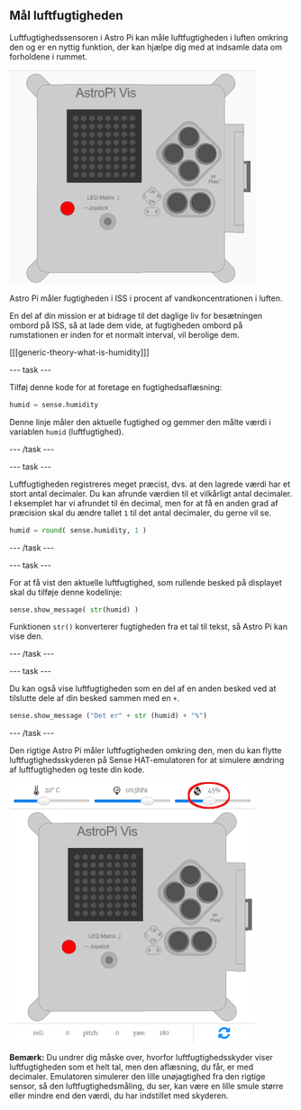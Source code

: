 ## Mål luftfugtigheden

Luftfugtighedssensoren i Astro Pi kan måle luftfugtigheden i luften omkring den og er en nyttig funktion, der kan hjælpe dig med at indsamle data om forholdene i rummet.

![Besked om luftfugtigheden](images/degrees-message.gif)

Astro Pi måler fugtigheden i ISS i procent af vandkoncentrationen i luften.

En del af din mission er at bidrage til det daglige liv for besætningen ombord på ISS, så at lade dem vide, at fugtigheden ombord på rumstationen er inden for et normalt interval, vil berolige dem.

[[[generic-theory-what-is-humidity]]]

--- task ---

Tilføj denne kode for at foretage en fugtighedsaflæsning:

```python
humid = sense.humidity
```

Denne linje måler den aktuelle fugtighed og gemmer den målte værdi i variablen `humid` (luftfugtighed).

--- /task ---

--- task ---

Luftfugtigheden registreres meget præcist, dvs. at den lagrede værdi har et stort antal decimaler. Du kan afrunde værdien til et vilkårligt antal decimaler. I eksemplet har vi afrundet til én decimal, men for at få en anden grad af præcision skal du ændre tallet `1` til det antal decimaler, du gerne vil se.

```python
humid = round( sense.humidity, 1 )
```

--- /task ---

--- task ---

For at få vist den aktuelle luftfugtighed, som rullende besked på displayet skal du tilføje denne kodelinje:

```python
sense.show_message( str(humid) )
```

Funktionen `str()` konverterer fugtigheden fra et tal til tekst, så Astro Pi kan vise den.

--- /task ---

--- task ---

Du kan også vise luftfugtigheden som en del af en anden besked ved at tilslutte dele af din besked sammen med en `+`.

```python
sense.show_message ("Det er" + str (humid) + "%")
```

--- /task ---

Den rigtige Astro Pi måler luftfugtigheden omkring den, men du kan flytte luftfugtighedsskyderen på Sense HAT-emulatoren for at simulere ændring af luftfugtigheden og teste din kode.

![Luftfugtighedsskyder](images/humidity-slider.png)

**Bemærk:** Du undrer dig måske over, hvorfor luftfugtighedsskyder viser luftfugtigheden som et helt tal, men den aflæsning, du får, er med decimaler. Emulatoren simulerer den lille unøjagtighed fra den rigtige sensor, så den luftfugtighedsmåling, du ser, kan være en lille smule større eller mindre end den værdi, du har indstillet med skyderen.